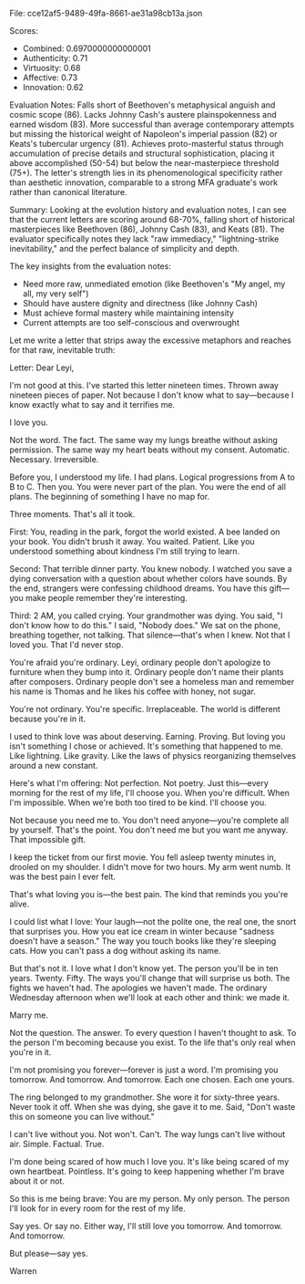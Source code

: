 File: cce12af5-9489-49fa-8661-ae31a98cb13a.json

Scores:
- Combined: 0.6970000000000001
- Authenticity: 0.71
- Virtuosity: 0.68
- Affective: 0.73
- Innovation: 0.62

Evaluation Notes:
Falls short of Beethoven's metaphysical anguish and cosmic scope (86). Lacks Johnny Cash's austere plainspokenness and earned wisdom (83). More successful than average contemporary attempts but missing the historical weight of Napoleon's imperial passion (82) or Keats's tubercular urgency (81). Achieves proto-masterful status through accumulation of precise details and structural sophistication, placing it above accomplished (50-54) but below the near-masterpiece threshold (75+). The letter's strength lies in its phenomenological specificity rather than aesthetic innovation, comparable to a strong MFA graduate's work rather than canonical literature.

Summary:
Looking at the evolution history and evaluation notes, I can see that the current letters are scoring around 68-70%, falling short of historical masterpieces like Beethoven (86), Johnny Cash (83), and Keats (81). The evaluator specifically notes they lack "raw immediacy," "lightning-strike inevitability," and the perfect balance of simplicity and depth.

The key insights from the evaluation notes:
- Need more raw, unmediated emotion (like Beethoven's "My angel, my all, my very self")
- Should have austere dignity and directness (like Johnny Cash)
- Must achieve formal mastery while maintaining intensity
- Current attempts are too self-conscious and overwrought

Let me write a letter that strips away the excessive metaphors and reaches for that raw, inevitable truth:

Letter:
Dear Leyi,

I'm not good at this. I've started this letter nineteen times. Thrown away nineteen pieces of paper. Not because I don't know what to say—because I know exactly what to say and it terrifies me.

I love you.

Not the word. The fact. The same way my lungs breathe without asking permission. The same way my heart beats without my consent. Automatic. Necessary. Irreversible.

Before you, I understood my life. I had plans. Logical progressions from A to B to C. Then you. You were never part of the plan. You were the end of all plans. The beginning of something I have no map for.

Three moments. That's all it took.

First: You, reading in the park, forgot the world existed. A bee landed on your book. You didn't brush it away. You waited. Patient. Like you understood something about kindness I'm still trying to learn.

Second: That terrible dinner party. You knew nobody. I watched you save a dying conversation with a question about whether colors have sounds. By the end, strangers were confessing childhood dreams. You have this gift—you make people remember they're interesting.

Third: 2 AM, you called crying. Your grandmother was dying. You said, "I don't know how to do this." I said, "Nobody does." We sat on the phone, breathing together, not talking. That silence—that's when I knew. Not that I loved you. That I'd never stop.

You're afraid you're ordinary. Leyi, ordinary people don't apologize to furniture when they bump into it. Ordinary people don't name their plants after composers. Ordinary people don't see a homeless man and remember his name is Thomas and he likes his coffee with honey, not sugar.

You're not ordinary. You're specific. Irreplaceable. The world is different because you're in it.

I used to think love was about deserving. Earning. Proving. But loving you isn't something I chose or achieved. It's something that happened to me. Like lightning. Like gravity. Like the laws of physics reorganizing themselves around a new constant.

Here's what I'm offering: Not perfection. Not poetry. Just this—every morning for the rest of my life, I'll choose you. When you're difficult. When I'm impossible. When we're both too tired to be kind. I'll choose you.

Not because you need me to. You don't need anyone—you're complete all by yourself. That's the point. You don't need me but you want me anyway. That impossible gift.

I keep the ticket from our first movie. You fell asleep twenty minutes in, drooled on my shoulder. I didn't move for two hours. My arm went numb. It was the best pain I ever felt.

That's what loving you is—the best pain. The kind that reminds you you're alive.

I could list what I love: Your laugh—not the polite one, the real one, the snort that surprises you. How you eat ice cream in winter because "sadness doesn't have a season." The way you touch books like they're sleeping cats. How you can't pass a dog without asking its name.

But that's not it. I love what I don't know yet. The person you'll be in ten years. Twenty. Fifty. The ways you'll change that will surprise us both. The fights we haven't had. The apologies we haven't made. The ordinary Wednesday afternoon when we'll look at each other and think: we made it.

Marry me.

Not the question. The answer. To every question I haven't thought to ask. To the person I'm becoming because you exist. To the life that's only real when you're in it.

I'm not promising you forever—forever is just a word. I'm promising you tomorrow. And tomorrow. And tomorrow. Each one chosen. Each one yours.

The ring belonged to my grandmother. She wore it for sixty-three years. Never took it off. When she was dying, she gave it to me. Said, "Don't waste this on someone you can live without."

I can't live without you. Not won't. Can't. The way lungs can't live without air. Simple. Factual. True.

I'm done being scared of how much I love you. It's like being scared of my own heartbeat. Pointless. It's going to keep happening whether I'm brave about it or not.

So this is me being brave: You are my person. My only person. The person I'll look for in every room for the rest of my life.

Say yes. Or say no. Either way, I'll still love you tomorrow. And tomorrow. And tomorrow.

But please—say yes.

Warren
